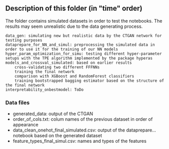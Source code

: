 ## Description of this folder (in "time" order)

The folder contains simulated datasets in order to test the notebooks.
The results may seem unrealistic due to the data generating process.

    data_gen: simulating new but realistic data by the CTGAN network for testing purposes
    dataprepare_for_NN_and_simul: preprocessing the simulated data in order to use it for the training of our NN models
    hyper_param_optimization_for_simu: testing different hyper-parameter setups with the TPE algorithm implemented by the package hyperas
    models_and_crossval_simulated: based on earlier results
        cross-validating two different FFFNNs
        training the final network
        comparison with XGBoost and RandomForest classifiers
        training bootstrapped bagging estimator based on the structure of the final network
    interpretability_onbestmodel: ToDo
    
### Data files
  * generated_data: output of the CTGAN
  * order_of_cols.txt: colum names of the previous dataset in order of appearance
  * data_clean_onehot_final_simulated.csv: output of the dataprepare... notebook based on the generated dataset
  * feature_types_final_simul.csv: names and types of the features
